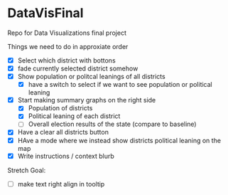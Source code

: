 # DataVisFinal
Repo for Data Visualizations final project

Things we need to do in approxiate order
- [x] Select which district with bottons
- [x] fade currently selected district somehow
- [x] Show population or politcal leanings of all districts
  - [x] have a switch to select if we want to see population or political leaning
- [x] Start making summary graphs on the right side
  - [x] Population of districts
  - [x] Political leaning of each district
  - [ ] Overall election results of the state (compare to baseline)
- [x] Have a clear all districts button
- [x] HAve a mode where we instead show districts political leaning on the map
- [x] Write instructions / context blurb

Stretch Goal:
- [ ] make text right align in tooltip
